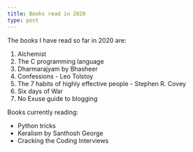 ```yaml
---
title: Books read in 2020
type: post
---
```


The books I have read so far in 2020 are:

1. Alchemist
2. The C programming language
3. Dharmarajyam by Bhasheer
4. Confessions - Leo Tolstoy
5. The 7 habits of highly effective people - Stephen R. Covey
6. Six days of War
7. No Exuse guide to blogging

Books currently reading:
- Python tricks
- Keralism by Santhosh George
- Cracking the Coding Interviews
